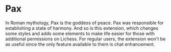 # Pax
In Roman mythology, Pax is the goddess of peace. Pax was responsible for establishing a state of harmony. And so is this extension, which changes some styles and adds some elements to make life easier for those with additional permissions on Lichess. For regular users, the extension won't be as useful since the only feature available to them is chat enhancement.
